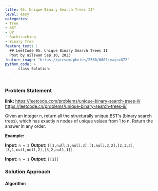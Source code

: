 ```yaml
---
title: 95. Unique Binary Search Trees II*
level: easy
categories:
- Tree
- BST
- DP
- Backtracking
- Binary Tree
feature_text: |
  ## LeetCode 95. Unique Binary Search Trees II
  Post by ailswan Sep.10, 2023
feature_image: "https://picsum.photos/2560/600?image=872"
python_code: >
      class Solution:
   
---
```


### Problem Statement
**link:**
https://leetcode.com/problems/unique-binary-search-trees-ii/
https://leetcode.cn/problems/unique-binary-search-trees-ii/

Given an integer n, return all the structurally unique BST's (binary search trees), which has exactly n nodes of unique values from 1 to n. Return the answer in any order.

**Example:**

**Input:** `n = 3`
**Output:** `[[1,null,2,null,3],[1,null,3,2],[2,1,3],[3,1,null,null,2],[3,2,null,1]]`
 
**Input:** `n = 1`
**Output:** `[[1]]`

### Solution Approach

 
#### Algorithm
 
